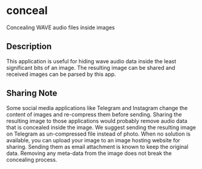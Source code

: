 # conceal
Concealing WAVE audio files inside images

## Description
This application is useful for hiding wave audio data inside the least significant bits of an image. 
The resulting image can be shared and received images can be parsed by this app.

## Sharing Note
Some social media applications like Telegram and Instagram change the content of images and re-compress them before sending. Sharing the resulting image to those applications would probably remove audio data that is concealed inside the image. We suggest sending the resulting image on Telegram as un-compressed file instead of photo.
When no solution is available, you can upload your image to an image hosting website for sharing. Sending them as email attachment is known to keep the original data. Removing any meta-data from the image does not break the concealing process.
